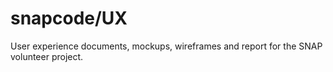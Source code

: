 # snapcode/UX

User experience documents, mockups, wireframes and report for the SNAP volunteer project.